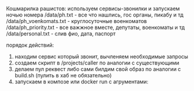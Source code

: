 Кошмарилка рашистов: используем сервисы-звонилки и запускаем ночью
номера
/data/ph.txt - все что нашлись, гос органы, пикабу и тд
/data/ph_voenkomats.txt - круглосуточные военкоматов
/data/ph_priority.txt - все важжное вместе, депутаты, военкоматы и тд
/data/personal.txt - слив фио, дата, паспорт

порядок действий:
1. находим сервис который звонит, вычленяем необходимые запросы
2. создаем скрипт в /projects/caller по аналогии с существующими
3. делаем пул реквест либо сами билдим свой образ по аналогии с build.sh (пулить в хаб не обязательно)
4. запускаем в композе или docker run с агрументами: <script name> [phone file] [concurrency] [use proxy] (см примеры в /projects/docker-compose.yml)
